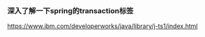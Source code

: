 ### 深入了解一下spring的transaction标签

https://www.ibm.com/developerworks/java/library/j-ts1/index.html



